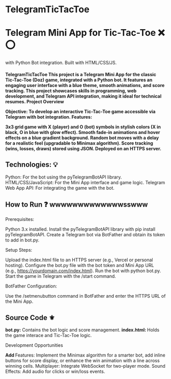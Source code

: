 # TelegramTicTacToe
<h1>Telegram Mini App for Tic-Tac-Toe ❌ ⭕️</h1>
 with Python Bot integration. Built with HTML/CSS/JS.
<h4>
TelegramTicTacToe
This project is a Telegram Mini App for the classic Tic-Tac-Toe (Doz) game, integrated with a Python bot. It features an engaging user interface with a blue theme, smooth animations, and score tracking. This project showcases skills in programming, web development, and Telegram API integration, making it ideal for technical resumes.
Project Overview

Objective: To develop an interactive Tic-Tac-Toe game accessible via Telegram with bot integration.
Features:

3x3 grid game with X (player) and O (bot) symbols in stylish colors (X in black, O in blue with glow effect).
Smooth fade-in animations and hover effects on a blue gradient background.
Random bot moves with a delay for a realistic feel (upgradable to Minimax algorithm).
Score tracking (wins, losses, draws) stored using JSON.
Deployed on an HTTPS server.


<h2>Technologies: 💡 </h2>

Python: For the bot using the pyTelegramBotAPI library.
HTML/CSS/JavaScript: For the Mini App interface and game logic.
Telegram Web App API: For integrating the game with the bot.



<h2>How to Run ❓ wwwwwwwwwwwwwsswww</h2>

Prerequisites:

Python 3.x installed.
Install the pyTelegramBotAPI library with pip install pyTelegramBotAPI.
Create a Telegram bot via BotFather and obtain its token to add in bot.py.


Setup Steps:

Upload the index.html file to an HTTPS server (e.g., Vercel or personal hosting).
Configure the bot.py file with the bot token and Mini App URL (e.g., https://yourdomain.com/index.html).
Run the bot with python bot.py.
Start the game in Telegram with the /start command.


BotFather Configuration:

Use the /setmenubutton command in BotFather and enter the HTTPS URL of the Mini App.



<h2>Source Code ⚜️ </h2>  

<b>bot.py:</b> Contains the bot logic and score management.
<b> index.html: </b> Holds the game interace and Tic-Tac-Toe logic.

Development Opportunities

<b> Add </b>  Features: Implement the Minimax algorithm for a smarter bot, add inline buttons for score display, or enhance the win animation with a line across winning cells.
Multiplayer: Integrate WebSocket for two-player mode.
Sound Effects: Add audio for clicks or win/loss events.



</h4>
